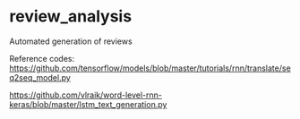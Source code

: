 # review_analysis

Automated generation of reviews


Reference codes:
https://github.com/tensorflow/models/blob/master/tutorials/rnn/translate/seq2seq_model.py


https://github.com/vlraik/word-level-rnn-keras/blob/master/lstm_text_generation.py
